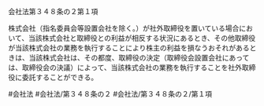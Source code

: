 会社法第３４８条の２第１項

株式会社（指名委員会等設置会社を除く。）が社外取締役を置いている場合において、当該株式会社と取締役との利益が相反する状況にあるとき、その他取締役が当該株式会社の業務を執行することにより株主の利益を損なうおそれがあるときは、当該株式会社は、その都度、取締役の決定（取締役会設置会社にあっては、取締役会の決議）によって、当該株式会社の業務を執行することを社外取締役に委託することができる。

#会社法
#会社法/第３４８条の２
#会社法/第３４８条の２/第１項
